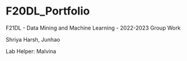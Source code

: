 # F20DL_Portfolio
F21DL - Data Mining and Machine Learning - 2022-2023 Group Work

Shriya Harsh, Junhao

Lab Helper: Malvina
